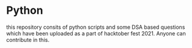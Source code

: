 # Python
this repository consits of python scripts and some DSA based questions which have been uploaded as a part of hacktober fest 2021. Anyone can contribute in this.
